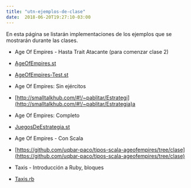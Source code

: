 ```yaml
---
title: "utn-ejemplos-de-clase"
date:  2018-06-20T19:27:10-03:00
---
```



En esta página se listarán implementaciones de los ejemplos que se mostrarán durante las clases.

* Age Of Empires - Hasta Trait Atacante (para comenzar clase 2)

 * [AgeOfEmpires.st](utn-ejemplos-de-clase-AgeOfEmpires-st?attredirects=0&d=1)
 * [AgeOfEmpires-Test.st](utn-ejemplos-de-clase-AgeOfEmpires-Test-st?attredirects=0&d=1)

* Age Of Empires: Sin ejércitos

 * [http://smalltalkhub.com/#!/~pablitar/Estrategi](http://smalltalkhub.com/#!/~pablitar/Estrategia)a
* Age Of Empires: Completo

 * [JuegosDeEstrategia.st](utn-ejemplos-de-clase-JuegoEstrategia-st?attredirects=0&d=1)

* Age Of Empires - Con Scala

 * [https://github.com/uqbar-paco/tipos-scala-ageofempires/tree/clase](https://github.com/uqbar-paco/tipos-scala-ageofempires/tree/clase)
* Taxis - Introducción a Ruby, bloques

 * [Taxis.rb](utn-ejemplos-de-clase-taxis-rb?attredirects=0)